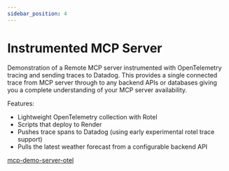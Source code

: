 ```yaml
---
sidebar_position: 4
---
```


# Instrumented MCP Server

Demonstration of a Remote MCP server instrumented with OpenTelemetry tracing and sending traces to Datadog. This provides a single connected trace from MCP server through to any backend APIs or databases giving you a complete understanding of your MCP server availability.

Features:
- Lightweight OpenTelemetry collection with Rotel
- Scripts that deploy to Render
- Pushes trace spans to Datadog (using early experimental rotel trace support)
- Pulls the latest weather forecast from a configurable backend API

[mcp-demo-server-otel](https://github.com/streamfold/mcp-demo-server-otel)

